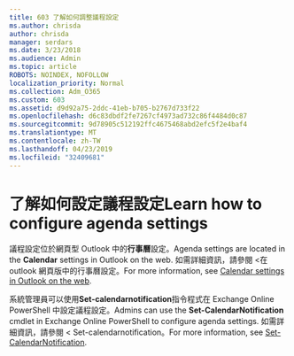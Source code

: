 ```yaml
---
title: 603 了解如何調整議程設定
ms.author: chrisda
author: chrisda
manager: serdars
ms.date: 3/23/2018
ms.audience: Admin
ms.topic: article
ROBOTS: NOINDEX, NOFOLLOW
localization_priority: Normal
ms.collection: Adm_O365
ms.custom: 603
ms.assetid: d9d92a75-2ddc-41eb-b705-b2767d733f22
ms.openlocfilehash: d6c83dbdf2fe7267cf4973ad732c86f4484d0c87
ms.sourcegitcommit: 9d78905c512192ffc4675468abd2efc5f2e4baf4
ms.translationtype: MT
ms.contentlocale: zh-TW
ms.lasthandoff: 04/23/2019
ms.locfileid: "32409681"
---
```

# <a name="learn-how-to-configure-agenda-settings"></a><span data-ttu-id="b7f1f-102">了解如何設定議程設定</span><span class="sxs-lookup"><span data-stu-id="b7f1f-102">Learn how to configure agenda settings</span></span>

<span data-ttu-id="b7f1f-103">議程設定位於網頁型 Outlook 中的**行事曆**設定。</span><span class="sxs-lookup"><span data-stu-id="b7f1f-103">Agenda settings are located in the **Calendar** settings in Outlook on the web.</span></span> <span data-ttu-id="b7f1f-104">如需詳細資訊，請參閱 <<c0>在 outlook 網頁版中的行事曆設定。</span><span class="sxs-lookup"><span data-stu-id="b7f1f-104">For more information, see [Calendar settings in Outlook on the web](https://support.office.com/article/12cba5a4-4f95-4d00-bfc3-b694aa67ac8f).</span></span>

<span data-ttu-id="b7f1f-105">系統管理員可以使用**Set-calendarnotification**指令程式在 Exchange Online PowerShell 中設定議程設定。</span><span class="sxs-lookup"><span data-stu-id="b7f1f-105">Admins can use the **Set-CalendarNotification** cmdlet in Exchange Online PowerShell to configure agenda settings.</span></span> <span data-ttu-id="b7f1f-106">如需詳細資訊，請參閱 < <b0>Set-calendarnotification</b0>。</span><span class="sxs-lookup"><span data-stu-id="b7f1f-106">For more information, see [Set-CalendarNotification](https://technet.microsoft.com/library/dd351284).</span></span>
